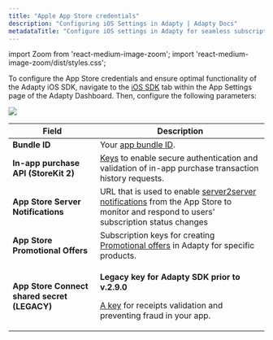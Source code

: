 ```yaml
---
title: "Apple App Store credentials"
description: "Configuring iOS Settings in Adapty | Adapty Docs"
metadataTitle: "Configure iOS settings in Adapty for seamless subscription management."
---
```


import Zoom from 'react-medium-image-zoom';
import 'react-medium-image-zoom/dist/styles.css';

To configure the App Store credentials and ensure optimal functionality of the Adapty iOS SDK, navigate to the [iOS SDK](https://app.adapty.io/settings/ios-sdk) tab within the App Settings page of the Adapty Dashboard. Then, configure the following parameters:


<Zoom>
  <img src={require('./img/3d4087e-CleanShot_2023-06-26_at_13.27.042x.webp').default}
  style={{
    border: '1px solid #727272', /* border width and color */
    width: '700px', /* image width */
    display: 'block', /* for alignment */
    margin: '0 auto' /* center alignment */
  }}
/>
</Zoom>





| Field | Description |
|-----|-----------|
| **Bundle ID** | Your [app bundle ID](app-store-connection-configuration#step-1-provide-bundle-id). |
| **In-app purchase API (StoreKit 2)** | [Keys](app-store-connection-configuration#step-2-provide-issuer-id-and-key-id) to enable secure authentication and validation of in-app purchase transaction history requests. |
| **App Store Server Notifications** | URL that is used to enable [server2server notifications](enable-app-store-server-notifications) from the App Store to monitor and respond to users' subscription status changes |
| **App Store Promotional Offers** | Subscription keys for creating [Promotional offers](generate-in-app-purchase-key) in Adapty for specific products. |
| **App Store Connect shared secret (LEGACY)** | <p>**Legacy key for Adapty SDK prior to v.2.9.0**</p><p></p><p>[A key](app-store-connection-configuration#step-4-enter-app-store-shared-secret) for receipts validation and preventing fraud in your app.</p> |
